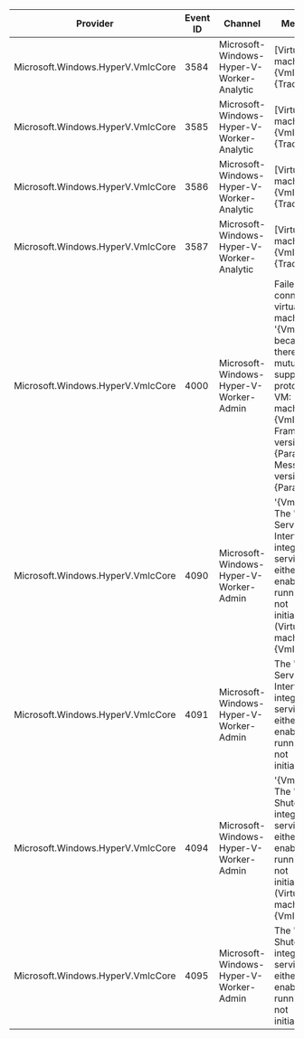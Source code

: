 Provider                           |  Event ID  |  Channel                                    |  Message
-----------------------------------|------------|---------------------------------------------|----------------------------------------------------------------------------------------------------------------------------------------------------------------------------------------------
Microsoft.Windows.HyperV.VmIcCore  |  3584      |  Microsoft-Windows-Hyper-V-Worker-Analytic  |  [Virtual machine {VmId}] {TraceData}
Microsoft.Windows.HyperV.VmIcCore  |  3585      |  Microsoft-Windows-Hyper-V-Worker-Analytic  |  [Virtual machine {VmId}] {TraceData}
Microsoft.Windows.HyperV.VmIcCore  |  3586      |  Microsoft-Windows-Hyper-V-Worker-Analytic  |  [Virtual machine {VmId}] {TraceData}
Microsoft.Windows.HyperV.VmIcCore  |  3587      |  Microsoft-Windows-Hyper-V-Worker-Analytic  |  [Virtual machine {VmId}] {TraceData}
Microsoft.Windows.HyperV.VmIcCore  |  4000      |  Microsoft-Windows-Hyper-V-Worker-Admin     |  Failed to connect to virtual machine '{VmName}' because there is no mutually supported protocol for VM: (Virtual machine ID {VmId}). Framework version: {Param1}; Message version: {Param2}.
Microsoft.Windows.HyperV.VmIcCore  |  4090      |  Microsoft-Windows-Hyper-V-Worker-Admin     |  '{VmName}': The 'Guest Service Interface' integration service is either not enabled, not running or not initialized. (Virtual machine ID {VmId})
Microsoft.Windows.HyperV.VmIcCore  |  4091      |  Microsoft-Windows-Hyper-V-Worker-Admin     |  The 'Guest Service Interface' integration service is either not enabled, not running or not initialized.
Microsoft.Windows.HyperV.VmIcCore  |  4094      |  Microsoft-Windows-Hyper-V-Worker-Admin     |  '{VmName}': The 'Guest Shutdown' integration service is either not enabled, not running or not initialized. (Virtual machine ID {VmId})
Microsoft.Windows.HyperV.VmIcCore  |  4095      |  Microsoft-Windows-Hyper-V-Worker-Admin     |  The 'Guest Shutdown' integration service is either not enabled, not running or not initialized.